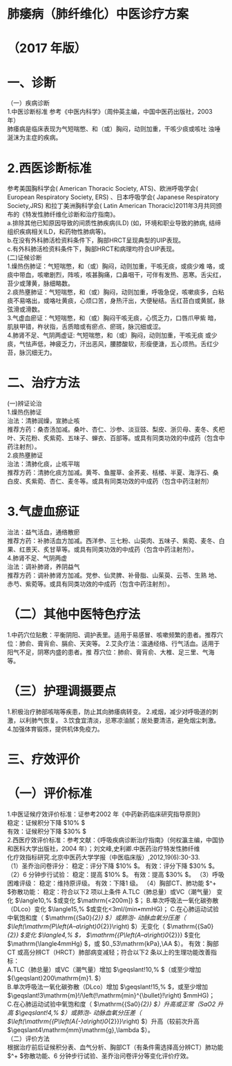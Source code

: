 # 肺痿病（肺纤维化）中医诊疗方案  
# （2017 年版）  
# 一、诊断  
（一）疾病诊断  
1.中医诊断标准 参考《中医内科学》（周仲英主编，中国中医药出版社，2003 年）  
肺痿病是临床表现为气短喘憋、和（或）胸闷，动则加重，干咳少痰或咳吐 浊唾涎沫为主症的疾病。  
# 2.西医诊断标准  
参考美国胸科学会( American Thoracic Society, ATS)、欧洲呼吸学会( European Respiratory Society, ERS) 、日本呼吸学会( Japanese Respiratory Society,JRS) 和拉丁美洲胸科学会( Latin American Thoracic)2011年3月共同颁布的《特发性肺纤维化诊断和治疗指南》。  
a.排除其他已知原因导致的间质性肺疾病(ILD) (如，环境和职业导致的肺病, 结缔组织疾病相关ILD，和药物性肺病等)。  
b.在没有外科肺活检资料条件下，胸部HRCT呈现典型的UIP表现。  
c.有外科肺活检资料条件下，胸部HRCT和病理均符合UIP表现。  
(二)证候诊断  
1.燥热伤肺证：气短喘憋，和（或）胸闷，动则加重，干咳无痰，或痰少难 咯，或痰中带血，咳嗽剧烈，阵咳，咳甚胸痛，口鼻咽干，可伴有发热、恶寒。舌尖红，苔少或薄黄，脉细略数。  
2.痰热壅肺证：气短喘憋，和（或）胸闷，动则加重，呼吸急促，咳嗽痰多，白粘痰不易咯出，或咯吐黄痰，心烦口苦，身热汗出，大便秘结。舌红苔白或黄腻，脉弦滑或滑数。  
3.气虚血瘀证：气短喘憋，和（或）胸闷干咳无痰，心慌乏力，口唇爪甲紫 暗，肌肤甲错，杵状指，舌质暗或有瘀点、瘀斑，脉沉细或涩。  
4.肺肾不足、气阴两虚证: 气短喘憋，和（或）胸闷，动则加重，干咳无痰 或少痰，气怯声低，神疲乏力，汗出恶风，腰膝酸软，形瘦便溏，五心烦热。舌红少苔，脉沉细无力。  
# 二、治疗方法  
(一)辨证论治  
1.燥热伤肺证  
治法：清肺润燥，宣肺止咳  
推荐方药：桑杏汤加减。桑叶、杏仁、沙参、淡豆豉、梨皮、浙贝母、麦冬、炙杷叶、天花粉、炙紫菀、五味子、蝉衣、百部等。或具有同类功效的中成药（包含中药注射剂）。  
2.痰热壅肺证  
治法：清肺化痰，止咳平喘  
推荐方药：清肺化痰方加减。黄芩、鱼腥草、金荞麦、栝楼、半夏、海浮石、桑 白皮、炙紫菀、杏仁、麦冬等。或具有同类功效的中成药（包含中药注射剂）  
# 3.气虚血瘀证  
治法：益气活血，通络散瘀  
推荐方药：补肺活血方加减。西洋参、三七粉、山萸肉、五味子、紫菀、麦冬、白果、红景天、炙甘草等。或具有同类功效的中成药（包含中药注射剂）。  
4.肺肾不足、气阴两虚  
治法：调补肺肾，养阴益气  
推荐方药：调补肺肾方加减。党参、仙灵脾、补骨脂、山茱萸、云苓、生熟 地、赤芍、紫菀等。或具有同类功效的中成药（包含中药注射剂）。  
#   （二）其他中医特色疗法  
1.中药穴位贴敷：平衡阴阳、调护表里。适用于易感冒、咳嗽频繁的患者。推荐穴位：肺俞、膏肓俞、膈俞、天突等。 2.艾灸疗法：温通经络、行气活血。适用于阳气不足，阴寒内盛的患者。推 荐穴位：肺俞、膏肓俞、大椎、足三里、气海等。  
# （三）护理调摄要点  
1.积极治疗肺部咳喘等疾患，防止其向肺痿病转变。  2.戒烟，减少对呼吸道的刺激，以利肺气恢复。 3.饮食宜清淡，忌寒凉油腻；居处要清洁，避免烟尘刺激。 4.加强体育锻炼，提供机体免疫力。  
# 三、疗效评价  
# （一）评价标准  
1.中医证候疗效评价标准：证参考2002 年《中药新药临床研究指导原则》  
稳定：证候积分下降 $10\% $  
有效：证候积分下降 $30\% $  
2.西医疗效评价标准：参考文献：《呼吸疾病诊断治疗指南》（何权瀛主编，中国协和医科大学出版社，2004 年）；刘文峰,史利卿.中医药治疗特发性肺纤维  
化疗效指标研究.北京中医药大学学报（中医临床版）,2012,19(6):30-33.  
（1）圣乔治问卷评分： 稳定：评分下降 $10\% $。 有效：评分下降 $30\% $。 （2）6 分钟步行试验： 稳定：提高 $10\% $。 有效：提高 $30\% $。 （3）呼吸困难评级： 稳定：维持原评级。 有效：下降1 级。 （4）胸部CT、肺功能 $^+ $弥散功能： 稳定：符合以下2 项以上条件 A.TLC（肺总量）或VC（潮气量） 变化 $\langle10\,\% $或变化 $\mathrm{<200m]} $； B.单次呼吸法一氧化碳弥散（DLco）变化 $\langle15\,\% $或变化<3ml/(min•mmHG)； C.在心肺运动试验中氧饱和度（ $\mathrm{{Sa0}_{2}} $）或肺泡- 动脉血氧分压差（ $\left(\mathrm{P\left(A–a\right)0_{2}}\right) $）无变化（ $\mathrm{{Sa0}_{2}} $变化 $\langle4\,\% $， $\mathrm{{P\left(A–a\right)0_{2}}} $变化 $\mathrm{\langle4mmHg} $，或 $0.\,53\mathrm{kPa}\,\AA $）。 有效：胸部CT 或高分辨CT（HRCT）肺部病变减轻；符合以下2 条以上的生理功能改善指标：  
A.TLC（肺总量）或VC（潮气量）增加 $\geqslant\!10\,\% $（或至少增加 ${\geqslant}200\mathrm{m}1. $）  
B.单次呼吸法一氧化碳弥散（DLco）增加 $\geqslant\!15\,\% $，或至少增加 $\geqslant\!3\mathrm{m}!/\left(\!\mathrm{min}^{\bullet}\!\right) $mmHG)；  
C.在心肺运动试验中氧饱和度（ $\mathrm{{Sa0}_{2}} $）升高或正常（SaO2 升高 $\geqslant\!4\,\% $）或肺泡- 动脉血氧分压差（ $\left(\mathrm{{P\left(A{-}a\right)0_{2}}}\right) $）升高（较前次升高 $\geqslant4\mathrm{mm}\mathrm{g}\,\lambda $）。  
（二）评价方法  
根据治疗前后证候积分表、血气分析、胸部CT（有条件需选择高分辨CT）肺功能 $^+ $弥散功能、6 分钟步行试验、圣乔治问卷评分等变化评价疗效。  